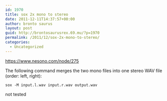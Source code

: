 ```yaml
---
id: 1970
title: sox 2x mono to stereo
date: 2011-12-11T14:37:57+00:00
author: bronto saurus
layout: post
guid: http://brontosaurusrex.69.mu/?p=1970
permalink: /2011/12/sox-2x-mono-to-stereo/
categories:
  - Uncategorized
---
```

https://www.nesono.com/node/275

The following command merges the two mono files into one stereo WAV file (order: left, right):

`sox -M input.l.wav input.r.wav output.wav`

not tested